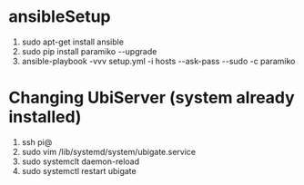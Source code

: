 # ansibleSetup

1. sudo apt-get install ansible
2. sudo pip install paramiko --upgrade
3. ansible-playbook -vvv setup.yml -i hosts --ask-pass --sudo -c paramiko

# Changing UbiServer (system already installed)

1. ssh pi@<IP-Raspberry>
2. sudo vim /lib/systemd/system/ubigate.service
3. sudo systemclt daemon-reload
4. sudo systemctl restart ubigate
